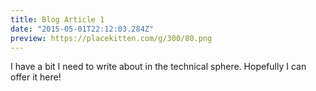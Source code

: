 ```yaml
---
title: Blog Article 1
date: "2015-05-01T22:12:03.284Z"
preview: https://placekitten.com/g/300/80.png
---
```



I have a bit I need to write about in the technical sphere. Hopefully I can offer it here!
